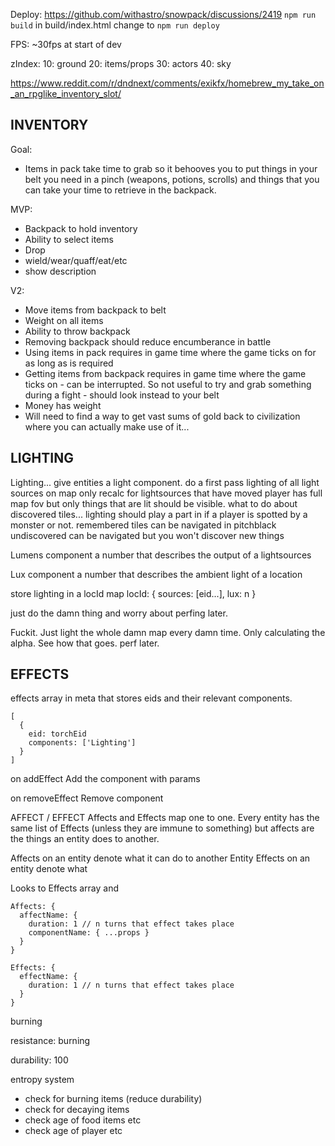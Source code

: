 Deploy: https://github.com/withastro/snowpack/discussions/2419
`npm run build`
in build/index.html
change <script type="module" src="./src/index.js"></script>
to <script type="module" src="https://luetkemj.github.io/pixitest/src/index.js"></script>
`npm run deploy`

FPS:
~30fps at start of dev

zIndex:
10: ground
20: items/props
30: actors
40: sky

https://www.reddit.com/r/dndnext/comments/exikfx/homebrew_my_take_on_an_rpglike_inventory_slot/

## INVENTORY

Goal:

- Items in pack take time to grab so it behooves you to put things in your belt you need in a pinch (weapons, potions, scrolls) and things that you can take your time to retrieve in the backpack.

MVP:

- Backpack to hold inventory
- Ability to select items
- Drop
- wield/wear/quaff/eat/etc
- show description

V2:

- Move items from backpack to belt
- Weight on all items
- Ability to throw backpack
- Removing backpack should reduce encumberance in battle
- Using items in pack requires in game time where the game ticks on for as long as is required
- Getting items from backpack requires in game time where the game ticks on - can be interrupted. So not useful to try and grab something during a fight - should look instead to your belt
- Money has weight
- Will need to find a way to get vast sums of gold back to civilization where you can actually make use of it...

## LIGHTING

Lighting...
give entities a light component.
do a first pass lighting of all light sources on map
only recalc for lightsources that have moved
player has full map fov but only things that are lit should be visible.
what to do about discovered tiles...
lighting should play a part in if a player is spotted by a monster or not.
remembered tiles can be navigated in pitchblack
undiscovered can be navigated but you won't discover new things

Lumens component
a number that describes the output of a lightsources

Lux component
a number that describes the ambient light of a location

store lighting in a locId map
locId: { sources: [eid...], lux: n }

just do the damn thing and worry about perfing later.

Fuckit. Just light the whole damn map every damn time. Only calculating the alpha. See how that goes. perf later.

## EFFECTS

effects array in meta that stores eids and their relevant components.

```
[
  {
    eid: torchEid
    components: ['Lighting']
  }
]
```

on addEffect
Add the component with params

on removeEffect
Remove component

AFFECT / EFFECT
Affects and Effects map one to one. Every entity has the same list of Effects (unless they are immune to something) but affects are the things an entity does to another.

Affects on an entity denote what it can do to another Entity
Effects on an entity denote what

Looks to Effects array and

```
Affects: {
  affectName: {
    duration: 1 // n turns that effect takes place
    componentName: { ...props }
  }
}

Effects: {
  effectName: {
    duration: 1 // n turns that effect takes place
  }
}
```

burning

resistance: burning

durability: 100

entropy system

- check for burning items (reduce durability)
- check for decaying items
- check age of food items etc
- check age of player etc
